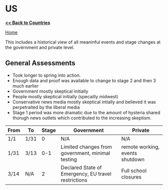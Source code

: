 # US

**[<< Back to Countries](../Countries.md#north-america)**

[Home](../README.md)

This includes a historical view of all meaninful events and stage changes at the government and private level. 

## General Assessments
   * Took longer to spring into action. 
   * Enough data and proof was available to change to stage 2 and then 3 much earlier
   * Government mostly skeptical initially 
   * People mostly skeptical initially (specailly midwest)
   * Conservative news media mostly skeptical intially and believed it was perpetraited by the liberal media
   * Stage 1 period was more dramatic due to the amount of hysteria shared thorugh news outlets which contributed to the increasing skeptism. 

| From  |  To | Stage  | Government | Private |  
|---|---|---|---|---|
| 1/1 | 1/31  | 0 | N/A | N/A |
| 1/31 | 3/13   | 0-1  | Limited changes from government, minimal testing | remote working, events shutdown |
| 3/14 | N/A | 2  | Declared State of Emergency, EU travel restrictions | Full school closures |
